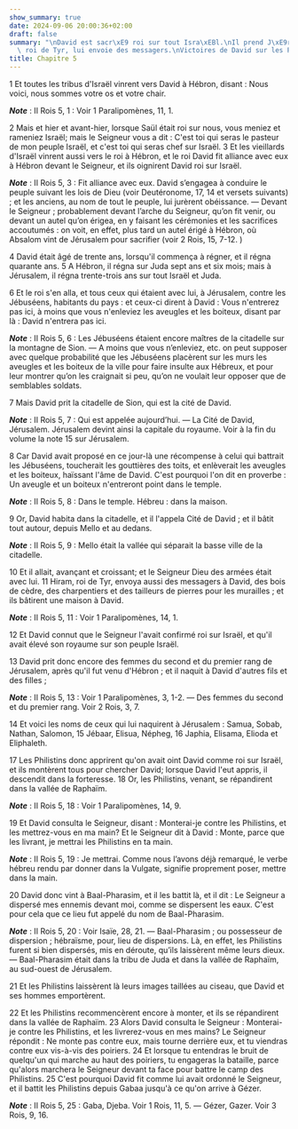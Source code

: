 ```yaml
---
show_summary: true
date: 2024-09-06 20:00:36+02:00
draft: false
summary: "\nDavid est sacr\xE9 roi sur tout Isra\xEBl.\nIl prend J\xE9rusalem.\nHiram,\
  \ roi de Tyr, lui envoie des messagers.\nVictoires de David sur les Philistins.\n"
title: Chapitre 5
---
```





1 Et toutes les tribus d'Israël vinrent vers David à Hébron, disant : Nous voici, nous sommes votre os et votre chair.

***Note*** :  II Rois 5, 1 : Voir 1 Paralipomènes, 11, 1.

2 Mais et hier et avant-hier, lorsque Saül était roi sur nous, vous meniez et rameniez Israël; mais le Seigneur vous a dit : C'est toi qui seras le pasteur de mon peuple Israël, et c'est toi qui seras chef sur Israël. 3 Et les vieillards d'Israël vinrent aussi vers le roi à Hébron, et le roi David fit alliance avec eux à Hébron devant le Seigneur, et ils oignirent David roi sur Israël.

***Note*** :  II Rois 5, 3 : Fit alliance avec eux. David s’engagea à conduire le peuple suivant les lois de Dieu (voir Deutéronome, 17, 14 et versets suivants) ; et les anciens, au nom de tout le peuple, lui jurèrent obéissance. ― Devant le Seigneur ; probablement devant l’arche du Seigneur, qu’on fit venir, ou devant un autel qu’on érigea, en y faisant les cérémonies et les sacrifices accoutumés : on voit, en effet, plus tard un autel érigé à Hébron, où Absalom vint de Jérusalem pour sacrifier (voir 2 Rois, 15, 7-12. )


4 David était âgé de trente ans, lorsqu'il commença à régner, et il régna quarante ans. 5 A Hébron, il régna sur Juda sept ans et six mois; mais à Jérusalem, il régna trente-trois ans sur tout Israël et Juda.


6 Et le roi s'en alla, et tous ceux qui étaient avec lui, à Jérusalem, contre les Jébuséens, habitants du pays : et ceux-ci dirent à David : Vous n'entrerez pas ici, à moins que vous n'enleviez les aveugles et les boiteux, disant par là : David n'entrera pas ici.

***Note*** :  II Rois 5, 6 : Les Jébuséens étaient encore maîtres de la citadelle sur la montagne de Sion. ― A moins que vous n’enleviez, etc. on peut supposer avec quelque probabilité que les Jébuséens placèrent sur les murs les aveugles et les boiteux de la ville pour faire insulte aux Hébreux, et pour leur montrer qu’on les craignait si peu, qu’on ne voulait leur opposer que de semblables soldats.


7 Mais David prit la citadelle de Sion, qui est la cité de David.

***Note*** :  II Rois 5, 7 : Qui est appelée aujourd’hui. ― La Cité de David, Jérusalem. Jérusalem devint ainsi la capitale du royaume. Voir à la fin du volume la note 15 sur Jérusalem.

8 Car David avait proposé en ce jour-là une récompense à celui qui battrait les Jébuséens, toucherait les gouttières des toits, et enlèverait les aveugles et les boiteux, haïssant l'âme de David. C'est pourquoi l'on dit en proverbe : Un aveugle et un boiteux n'entreront point dans le temple.

***Note*** :  II Rois 5, 8 : Dans le temple. Hébreu : dans la maison.


9 Or, David habita dans la citadelle, et il l'appela Cité de David ; et il bâtit tout autour, depuis Mello et au dedans.

***Note*** :  II Rois 5, 9 : Mello était la vallée qui séparait la basse ville de la citadelle.


10 Et il allait, avançant et croissant; et le Seigneur Dieu des armées était avec lui. 11 Hiram, roi de Tyr, envoya aussi des messagers à David, des bois de cèdre, des charpentiers et des tailleurs de pierres pour les murailles ; et ils bâtirent une maison à David.

***Note*** :  II Rois 5, 11 : Voir 1 Paralipomènes, 14, 1.

12 Et David connut que le Seigneur l'avait confirmé roi sur Israël, et qu'il avait élevé son royaume sur son peuple Israël.


13 David prit donc encore des femmes du second et du premier rang de Jérusalem, après qu'il fut venu d'Hébron ; et il naquit à David d'autres fils et des filles ;

***Note*** :  II Rois 5, 13 : Voir 1 Paralipomènes, 3, 1-2. ― Des femmes du second et du premier rang. Voir 2 Rois, 3, 7.

14 Et voici les noms de ceux qui lui naquirent à Jérusalem : Samua, Sobab, Nathan, Salomon, 15 Jébaar, Elisua, Népheg, 16 Japhia, Elisama, Elioda et Eliphaleth.


17 Les Philistins donc apprirent qu'on avait oint David comme roi sur Israël, et ils montèrent tous pour chercher David; lorsque David l'eut appris, il descendit dans la forteresse. 18 Or, les Philistins, venant, se répandirent dans la vallée de Raphaïm.

***Note*** :  II Rois 5, 18 : Voir 1 Paralipomènes, 14, 9.

19 Et David consulta le Seigneur, disant : Monterai-je contre les Philistins, et les mettrez-vous en ma main? Et le Seigneur dit à David : Monte, parce que les livrant, je mettrai les Philistins en ta main.

***Note*** :  II Rois 5, 19 : Je mettrai. Comme nous l’avons déjà remarqué, le verbe hébreu rendu par donner dans la Vulgate, signifie proprement poser, mettre dans la main.

20 David donc vint à Baal-Pharasim, et il les battit là, et il dit : Le Seigneur a dispersé mes ennemis devant moi, comme se dispersent les eaux. C'est pour cela que ce lieu fut appelé du nom de Baal-Pharasim.

***Note*** :  II Rois 5, 20 : Voir Isaïe, 28, 21. ― Baal-Pharasim ; ou possesseur de dispersion ; hébraïsme, pour, lieu de dispersions. Là, en effet, les Philistins furent si bien dispersés, mis en déroute, qu’ils laissèrent même leurs dieux. ― Baal-Pharasim était dans la tribu de Juda et dans la vallée de Raphaïm, au sud-ouest de Jérusalem.

21 Et les Philistins laissèrent là leurs images taillées au ciseau, que David et ses hommes emportèrent.


22 Et les Philistins recommencèrent encore à monter, et ils se répandirent dans la vallée de Raphaïm. 23 Alors David consulta le Seigneur : Monterai-je contre les Philistins, et les livrerez-vous en mes mains? Le Seigneur répondit : Ne monte pas contre eux, mais tourne derrière eux, et tu viendras contre eux vis-à-vis des poiriers. 24 Et lorsque tu entendras le bruit de quelqu'un qui marche au haut des poiriers, tu engageras la bataille, parce qu'alors marchera le Seigneur devant ta face pour battre le camp des Philistins. 25 C'est pourquoi David fit comme lui avait ordonné le Seigneur, et il battit les Philistins depuis Gabaa jusqu'à ce qu'on arrive à Gézer.

***Note*** :  II Rois 5, 25 : Gaba, Djeba. Voir 1 Rois, 11, 5. ― Gézer, Gazer. Voir 3 Rois, 9, 16.

